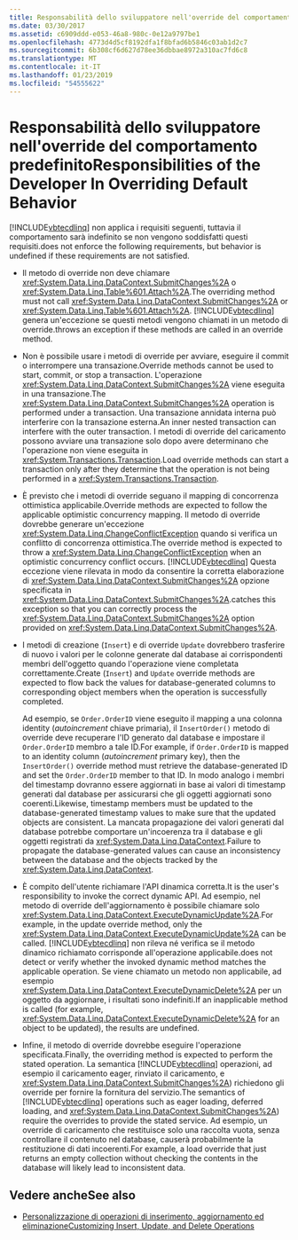 ```yaml
---
title: Responsabilità dello sviluppatore nell'override del comportamento predefinito
ms.date: 03/30/2017
ms.assetid: c6909ddd-e053-46a8-980c-0e12a9797be1
ms.openlocfilehash: 4773d4d5cf8192dfa1f8bfad6b5846c03ab1d2c7
ms.sourcegitcommit: 6b308cf6d627d78ee36dbbae8972a310ac7fd6c8
ms.translationtype: MT
ms.contentlocale: it-IT
ms.lasthandoff: 01/23/2019
ms.locfileid: "54555622"
---
```

# <a name="responsibilities-of-the-developer-in-overriding-default-behavior"></a><span data-ttu-id="9a025-102">Responsabilità dello sviluppatore nell'override del comportamento predefinito</span><span class="sxs-lookup"><span data-stu-id="9a025-102">Responsibilities of the Developer In Overriding Default Behavior</span></span>
[!INCLUDE[vbtecdlinq](../../../../../../includes/vbtecdlinq-md.md)] <span data-ttu-id="9a025-103">non applica i requisiti seguenti, tuttavia il comportamento sarà indefinito se non vengono soddisfatti questi requisiti.</span><span class="sxs-lookup"><span data-stu-id="9a025-103">does not enforce the following requirements, but behavior is undefined if these requirements are not satisfied.</span></span>  
  
-   <span data-ttu-id="9a025-104">Il metodo di override non deve chiamare <xref:System.Data.Linq.DataContext.SubmitChanges%2A> o <xref:System.Data.Linq.Table%601.Attach%2A>.</span><span class="sxs-lookup"><span data-stu-id="9a025-104">The overriding method must not call <xref:System.Data.Linq.DataContext.SubmitChanges%2A> or <xref:System.Data.Linq.Table%601.Attach%2A>.</span></span> [!INCLUDE[vbtecdlinq](../../../../../../includes/vbtecdlinq-md.md)] <span data-ttu-id="9a025-105">genera un'eccezione se questi metodi vengono chiamati in un metodo di override.</span><span class="sxs-lookup"><span data-stu-id="9a025-105">throws an exception if these methods are called in an override method.</span></span>  
  
-   <span data-ttu-id="9a025-106">Non è possibile usare i metodi di override per avviare, eseguire il commit o interrompere una transazione.</span><span class="sxs-lookup"><span data-stu-id="9a025-106">Override methods cannot be used to start, commit, or stop a transaction.</span></span> <span data-ttu-id="9a025-107">L'operazione <xref:System.Data.Linq.DataContext.SubmitChanges%2A> viene eseguita in una transazione.</span><span class="sxs-lookup"><span data-stu-id="9a025-107">The <xref:System.Data.Linq.DataContext.SubmitChanges%2A> operation is performed under a transaction.</span></span> <span data-ttu-id="9a025-108">Una transazione annidata interna può interferire con la transazione esterna.</span><span class="sxs-lookup"><span data-stu-id="9a025-108">An inner nested transaction can interfere with the outer transaction.</span></span> <span data-ttu-id="9a025-109">I metodi di override del caricamento possono avviare una transazione solo dopo avere determinano che l'operazione non viene eseguita in <xref:System.Transactions.Transaction>.</span><span class="sxs-lookup"><span data-stu-id="9a025-109">Load override methods can start a transaction only after they determine that the operation is not being performed in a <xref:System.Transactions.Transaction>.</span></span>  
  
-   <span data-ttu-id="9a025-110">È previsto che i metodi di override seguano il mapping di concorrenza ottimistica applicabile.</span><span class="sxs-lookup"><span data-stu-id="9a025-110">Override methods are expected to follow the applicable optimistic concurrency mapping.</span></span> <span data-ttu-id="9a025-111">Il metodo di override dovrebbe generare un'eccezione <xref:System.Data.Linq.ChangeConflictException> quando si verifica un conflitto di concorrenza ottimistica.</span><span class="sxs-lookup"><span data-stu-id="9a025-111">The override method is expected to throw a <xref:System.Data.Linq.ChangeConflictException> when an optimistic concurrency conflict occurs.</span></span> [!INCLUDE[vbtecdlinq](../../../../../../includes/vbtecdlinq-md.md)] <span data-ttu-id="9a025-112">Questa eccezione viene rilevata in modo da consentire la corretta elaborazione di <xref:System.Data.Linq.DataContext.SubmitChanges%2A> opzione specificata in <xref:System.Data.Linq.DataContext.SubmitChanges%2A>.</span><span class="sxs-lookup"><span data-stu-id="9a025-112">catches this exception so that you can correctly process the <xref:System.Data.Linq.DataContext.SubmitChanges%2A> option provided on <xref:System.Data.Linq.DataContext.SubmitChanges%2A>.</span></span>  
  
-   <span data-ttu-id="9a025-113">I metodi di creazione (`Insert`) e di override `Update` dovrebbero trasferire di nuovo i valori per le colonne generate dal database ai corrispondenti membri dell'oggetto quando l'operazione viene completata correttamente.</span><span class="sxs-lookup"><span data-stu-id="9a025-113">Create (`Insert`) and `Update` override methods are expected to flow back the values for database-generated columns to corresponding object members when the operation is successfully completed.</span></span>  
  
     <span data-ttu-id="9a025-114">Ad esempio, se `Order.OrderID` viene eseguito il mapping a una colonna identity (*autoincrement* chiave primaria), il `InsertOrder()` metodo di override deve recuperare l'ID generato dal database e impostare il `Order.OrderID` membro a tale ID.</span><span class="sxs-lookup"><span data-stu-id="9a025-114">For example, if `Order.OrderID` is mapped to an identity column (*autoincrement* primary key), then the `InsertOrder()` override method must retrieve the database-generated ID and set the `Order.OrderID` member to that ID.</span></span> <span data-ttu-id="9a025-115">In modo analogo i membri del timestamp dovranno essere aggiornati in base ai valori di timestamp generati dal database per assicurarsi che gli oggetti aggiornati sono coerenti.</span><span class="sxs-lookup"><span data-stu-id="9a025-115">Likewise, timestamp members must be updated to the database-generated timestamp values to make sure that the updated objects are consistent.</span></span> <span data-ttu-id="9a025-116">La mancata propagazione dei valori generati dal database potrebbe comportare un'incoerenza tra il database e gli oggetti registrati da <xref:System.Data.Linq.DataContext>.</span><span class="sxs-lookup"><span data-stu-id="9a025-116">Failure to propagate the database-generated values can cause an inconsistency between the database and the objects tracked by the <xref:System.Data.Linq.DataContext>.</span></span>  
  
-   <span data-ttu-id="9a025-117">È compito dell'utente richiamare l'API dinamica corretta.</span><span class="sxs-lookup"><span data-stu-id="9a025-117">It is the user's responsibility to invoke the correct dynamic API.</span></span> <span data-ttu-id="9a025-118">Ad esempio, nel metodo di override dell'aggiornamento è possibile chiamare solo <xref:System.Data.Linq.DataContext.ExecuteDynamicUpdate%2A>.</span><span class="sxs-lookup"><span data-stu-id="9a025-118">For example, in the update override method, only the <xref:System.Data.Linq.DataContext.ExecuteDynamicUpdate%2A> can be called.</span></span> [!INCLUDE[vbtecdlinq](../../../../../../includes/vbtecdlinq-md.md)] <span data-ttu-id="9a025-119">non rileva né verifica se il metodo dinamico richiamato corrisponde all'operazione applicabile.</span><span class="sxs-lookup"><span data-stu-id="9a025-119">does not detect or verify whether the invoked dynamic method matches the applicable operation.</span></span> <span data-ttu-id="9a025-120">Se viene chiamato un metodo non applicabile, ad esempio <xref:System.Data.Linq.DataContext.ExecuteDynamicDelete%2A> per un oggetto da aggiornare, i risultati sono indefiniti.</span><span class="sxs-lookup"><span data-stu-id="9a025-120">If an inapplicable method is called (for example, <xref:System.Data.Linq.DataContext.ExecuteDynamicDelete%2A> for an object to be updated), the results are undefined.</span></span>  
  
-   <span data-ttu-id="9a025-121">Infine, il metodo di override dovrebbe eseguire l'operazione specificata.</span><span class="sxs-lookup"><span data-stu-id="9a025-121">Finally, the overriding method is expected to perform the stated operation.</span></span> <span data-ttu-id="9a025-122">La semantica [!INCLUDE[vbtecdlinq](../../../../../../includes/vbtecdlinq-md.md)] operazioni, ad esempio il caricamento eager, rinviato il caricamento, e <xref:System.Data.Linq.DataContext.SubmitChanges%2A>) richiedono gli override per fornire la fornitura del servizio.</span><span class="sxs-lookup"><span data-stu-id="9a025-122">The semantics of [!INCLUDE[vbtecdlinq](../../../../../../includes/vbtecdlinq-md.md)] operations such as eager loading, deferred loading, and <xref:System.Data.Linq.DataContext.SubmitChanges%2A>) require the overrides to provide the stated service.</span></span> <span data-ttu-id="9a025-123">Ad esempio, un override di caricamento che restituisce solo una raccolta vuota, senza controllare il contenuto nel database, causerà probabilmente la restituzione di dati incoerenti.</span><span class="sxs-lookup"><span data-stu-id="9a025-123">For example, a load override that just returns an empty collection without checking the contents in the database will likely lead to inconsistent data.</span></span>  
  
## <a name="see-also"></a><span data-ttu-id="9a025-124">Vedere anche</span><span class="sxs-lookup"><span data-stu-id="9a025-124">See also</span></span>
- [<span data-ttu-id="9a025-125">Personalizzazione di operazioni di inserimento, aggiornamento ed eliminazione</span><span class="sxs-lookup"><span data-stu-id="9a025-125">Customizing Insert, Update, and Delete Operations</span></span>](../../../../../../docs/framework/data/adonet/sql/linq/customizing-insert-update-and-delete-operations.md)
